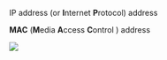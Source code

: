IP address (or **I**nternet **P**rotocol) address

 **MAC** (**M**edia **A**ccess **C**ontrol ) address
 
 ![](https://i.imgur.com/2wZ06hW.png)
